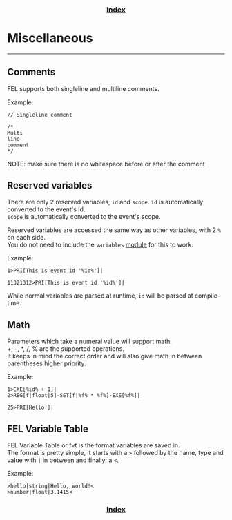 <h3 align="center"><a href="index">Index</a></h3>

# Miscellaneous
-----

## Comments
FEL supports both singleline and multiline comments.

Example:
```
// Singleline comment

/*
Multi
line
comment
*/
```
  NOTE: make sure there is no whitespace before or after the comment
  
## Reserved variables
There are only 2 reserved variables, `id` and `scope`.
`id` is automatically converted to the event's id.  
`scope` is automatically converted to the event's scope.  

Reserved variables are accessed the same way as other variables, with 2 `%` on each side.  
You do not need to include the `variables` [module](modules) for this to work.

Example:
```
1>PRI[This is event id '%id%']|

11321312>PRI[This is event id '%id%']|
```
While normal variables are parsed at runtime, `id` will be parsed at compile-time.

## Math
Parameters which take a numeral value will support math.  
+, -, *, /, % are the supported operations.  
It keeps in mind the correct order and will also give math in between parentheses higher priority.  

Example:
```
1>EXE[%id% + 1]|
2>REG[f|float|5]-SET[f|%f% * %f%]-EXE[%f%]|

25>PRI[Hello!]|
```

## FEL Variable Table
FEL Variable Table or fvt is the format variables are saved in.  
The format is pretty simple, it starts with a `>` followed by the name, type and value with `|` in between and finally: a `<`.  

Example:
```
>hello|string|Hello, world!<
>number|float|3.1415<
```

<h3 align="center"><a href="index">Index</a></h3>
